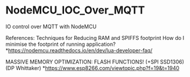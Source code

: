 # NodeMCU_IOC_Over_MQTT
IO control over MQTT with NodeMCU

References:
Techniques for Reducing RAM and SPIFFS footprint
How do I minimise the footprint of running application?
*https://nodemcu.readthedocs.io/en/dev/lua-developer-faq/

MASSIVE MEMORY OPTIMIZATION: FLASH FUNCTIONS! (+SPI SSD1306) (DP Whittaker)
*https://www.esp8266.com/viewtopic.php?f=19&t=1940
